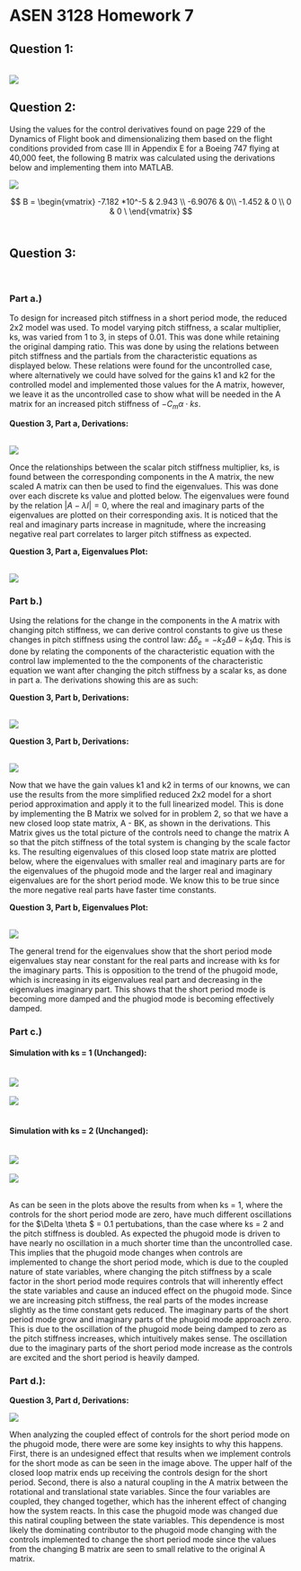 
# ASEN 3128 Homework 7

## Question 1:
<br/>

<img src="./Images/Question1.jpg" />

## Question 2:
Using the values for the control derivatives found on page 229 of the Dynamics of Flight book and dimensionalizing them based on the flight conditions provided from case III in Appendix E for a Boeing 747 flying at 40,000 feet, the following B matrix was calculated using the derivations below and implementing them into MATLAB.
<br/>

<img src="./Images/Question2.jpg" />
<br/>

$$
B =
\begin{vmatrix}
-7.182 *10^-5 & 2.943  \\
-6.9076 & 0\\
-1.452 & 0 \\
0 & 0 \
\end{vmatrix}
$$
<br/>

## Question 3:
<br/>

### **Part a.)**
To design for increased pitch stiffness in a short period mode, the reduced 2x2 model was used. To model varying pitch stiffness, a scalar multiplier, ks, was varied from 1 to 3, in steps of 0.01. This was done while retaining the original damping ratio. This was done by using the relations between pitch stiffness and the partials from the characteristic equations as displayed below. These relations were found for the uncontrolled case, where alternatively we could have solved for the gains k1 and k2 for the controlled model and implemented those values for the A matrix, however, we leave it as the uncontrolled case to show what will be needed in the A matrix for an increased pitch stiffness of $-C_m\alpha \cdot ks$.
<br/>

**Question 3, Part a, Derivations:** <br/> <br/> 

<img src="./Images/Question3_p1.jpg" />
<br/>

Once the relationships between the scalar pitch stiffness multiplier, ks, is found between the corresponding components in the A matrix, the new scaled A matrix can then be used to find the eigenvalues. This was done over each discrete ks value and plotted below. The eigenvalues were found by the relation $|A-\lambda I| = 0$, where the real and imaginary parts of the eigenvalues are plotted on their corresponding axis. It is noticed that the real and imaginary parts increase in magnitude, where the increasing negative real part correlates to larger pitch stiffness as expected.
<br/> 

**Question 3, Part a, Eigenvalues Plot:** <br/> <br/> 

<img src="./Images/Q3_Part_a.png" />
<br/>

### **Part b.)**
Using the relations for the change in the components in the A matrix with changing pitch stiffness, we can derive control constants to give us these changes in pitch stiffness using the control law: $\Delta \delta_e = -k_2 \Delta \theta - k_1\Delta q$. This is done by relating the components of the characteristic equation with the control law implemented to the the components of the characteristic equation we want after changing the pitch stiffness by a scalar ks, as done in part a. The derivations showing this are as such:
<br/>

**Question 3, Part b, Derivations:** <br/> <br/> 

<img src="./Images/Question3_p2.jpg" />
<br/>

**Question 3, Part b, Derivations:** <br/> <br/> 

<img src="./Images/Question3_p3.jpg" />
<br/>

Now that we have the gain values k1 and k2 in terms of our knowns, we can use the results from the more simplified reduced 2x2 model for a short period approximation and apply it to the full linearized model. This is done by implementing the B Matrix we solved for in problem 2, so that we have a new closed loop state matrix, A - BK, as shown in the derivations. This Matrix gives us the total picture of the controls need to change the matrix A so that the pitch stiffness of the total system is changing by the scale factor ks. The resulting eigenvalues of this closed loop state matrix are plotted below, where the eigenvalues with smaller real and imaginary parts are for the eigenvalues of the phugoid mode and the larger real and imaginary eigenvalues are for the short period mode. We know this to be true since the more negative real parts have faster time constants.
<br/>

**Question 3, Part b, Eigenvalues Plot:** <br/> <br/> 

<img src="./Images/Q3_Part_b.png" />
<br/>

The general trend for the eigenvalues show that the short period mode eigenvalues stay near constant for the real parts and increase with ks for the imaginary parts. This is opposition to the trend of the phugoid mode, which is increasing in its eigenvalues real part and decreasing in the eigenvalues imaginary part. This shows that the short period mode is becoming more damped and the phugiod mode is becoming effectively damped. 
<br/>

### **Part c.)**

#### **Simulation with ks = 1 (Unchanged):**
<br/>

<img src="./Images/StateVar_ks1.png" />
<br/><br/>

<img src="./Images/Position_ks1.png" />
<br/><br/>

#### **Simulation with ks = 2 (Unchanged):**
<br/>

<img src="./Images/StateVar_ks2.png" />
<br/><br/>

<img src="./Images/Position_ks2.png" />
<br/><br/>

As can be seen in the plots above the results from when ks = 1, where the controls for the short period mode are zero, have much different oscillations for the $\Delta \theta $ = 0.1 pertubations, than the case where ks = 2 and the pitch stiffness is doubled. As expected the phugoid mode is driven to have nearly no oscillation in a much shorter time than the uncontrolled case. This implies that the phugoid mode changes when controls are implemented to change the short period mode, which is due to the coupled nature of state variables, where changing the pitch stiffness by a scale factor in the short period mode requires controls that will inherently effect the state variables and cause an induced effect on the phugoid mode. Since we are increasing pitch stiffness, the real parts of the modes increase slightly as the time constant gets reduced. The imaginary parts of the short period mode grow and imaginary parts of the phugoid mode approach zero. This is due to the oscillation of the phugoid mode being damped to zero as the pitch stiffness increases, which intuitively makes sense. The oscillation due to the imaginary parts of the short period mode increase as the controls are excited and the short period is heavily damped.
<br/>

### **Part d.)**:

**Question 3, Part d, Derivations:**<br/>

<img src="./Images/Question3_p4.jpg" />
<br/>

When analyzing the coupled effect of controls for the short period mode on the phugoid mode, there were are some key insights to why this happens. First, there is an undesigned effect that results when we implement controls for the short mode as can be seen in the image above. The upper half of the closed loop matrix ends up receiving the controls design for the short period. Second, there is also a natural coupling in the A matrix between the rotational and translational state variables. Since the four variables are coupled, they changed together, which has the inherent effect of changing how the system reacts. In this case the phugoid mode was changed due this natiral coupling between the state variables. This dependence is most likely the dominating contributor to the phugoid mode changing with the controls implemented to change the short period mode since the values from the changing B matrix are seen to small relative to the original A matrix. 